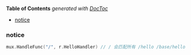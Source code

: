 <!-- START doctoc generated TOC please keep comment here to allow auto update -->
<!-- DON'T EDIT THIS SECTION, INSTEAD RE-RUN doctoc TO UPDATE -->
**Table of Contents**  *generated with [DocToc](https://github.com/thlorenz/doctoc)*

- [notice](#notice)

<!-- END doctoc generated TOC please keep comment here to allow auto update -->

### notice

```go
mux.HandleFunc("/", r.HelloHandler) // / 会匹配所有 /hello /base/hello
```